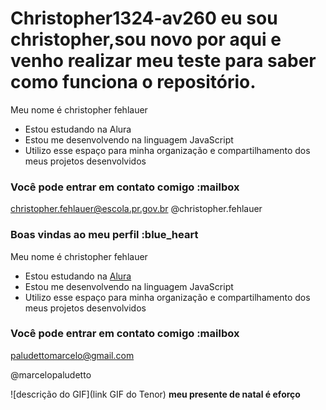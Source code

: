 # Christopher1324-av260 eu sou christopher,sou novo por aqui e venho realizar meu teste para saber como funciona o repositório.
Meu nome é christopher fehlauer

- Estou estudando na Alura
- Estou me desenvolvendo na linguagem JavaScript
- Utilizo esse espaço para minha organização e compartilhamento dos meus projetos desenvolvidos
### Você pode entrar em contato comigo :mailbox

christopher.fehlauer@escola.pr.gov.br
@christopher.fehlauer
### Boas vindas ao meu perfil :blue_heart

Meu nome é christopher fehlauer

- Estou estudando na [Alura](https://www.alura.com.br)
- Estou me desenvolvendo na linguagem JavaScript
- Utilizo esse espaço para minha organização e compartilhamento dos meus projetos desenvolvidos

### Você pode entrar em contato comigo :mailbox

paludettomarcelo@gmail.com

@marcelopaludetto

![descrição do GIF](link GIF do Tenor)
**meu presente de natal é eforço**
